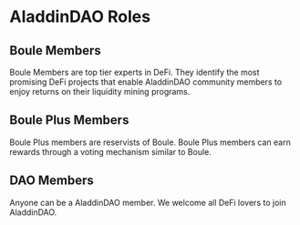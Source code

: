 # AladdinDAO Roles

## Boule Members&#x20;

Boule Members are top tier experts in DeFi. They identify the most promising DeFi projects that enable AladdinDAO community members to enjoy returns on their liquidity mining programs.&#x20;

## Boule Plus Members

Boule Plus members are reservists of Boule. Boule Plus members can earn rewards through a voting mechanism similar to Boule.&#x20;

## DAO Members

Anyone can be a AladdinDAO member. We welcome all DeFi lovers to join AladdinDAO.

